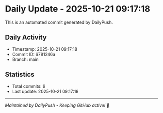 # Daily Update - 2025-10-21 09:17:18

This is an automated commit generated by DailyPush.

## Daily Activity
- Timestamp: 2025-10-21 09:17:18
- Commit ID: 6781246a
- Branch: main

## Statistics
- Total commits: 9
- Last update: 2025-10-21 09:17:18

---
*Maintained by DailyPush - Keeping GitHub active! 🚀*
